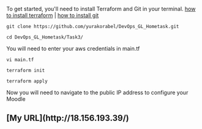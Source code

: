To get started, you'll need to install Terraform and Git in your terminal. 
[how to install terraform](https://developer.hashicorp.com/terraform/tutorials/aws-get-started/install-cli)
 | 
[how to install git](https://www.digitalocean.com/community/tutorials/how-to-install-git-on-ubuntu-20-04)


``` 
git clone https://github.com/yurakorabel/DevOps_GL_Hometask.git
```

```
cd DevOps_GL_Hometask/Task3/
```

You will need to enter your aws credentials in main.tf
```
vi main.tf
```

```
terraform init
```

```
terraform apply
```

Now you will need to navigate to the public IP address to configure your Moodle

<h2>[My URL](http://18.156.193.39/)</h1>





